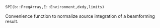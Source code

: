 ```
SPI(b::FreqArray,E::Environment,dxdy,limits)
```

Convenience function to normalize source integration of a beamforming result.
